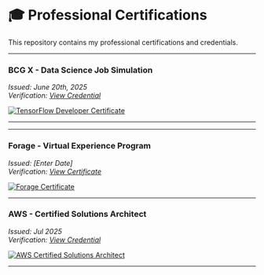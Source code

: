 # 🎓 Professional Certifications

This repository contains my professional certifications and credentials.

---

### BCG X - Data Science Job Simulation
*Issued: June 20th, 2025*
<br>
*Verification: [View Credential]([link-to-your-google-badge](https://forage-uploads-prod.s3.amazonaws.com/completion-certificates/SKZxezskWgmFjRvj9/Tcz8gTtprzAS4xSoK_SKZxezskWgmFjRvj9_dvrqGPsj9DzvRsCKQ_1750449805792_completion_certificate.pdf))*

[![TensorFlow Developer Certificate](google-certificate.png)]([certificate.pdf](https://github.com/RAgHavj12345/Certifications/blob/main/certificate.pdf))

---
---

### Forage - Virtual Experience Program
*Issued: [Enter Date]*
<br>
*Verification: [View Certificate](https://forage-uploads-prod.s3.amazonaws.com/completion-certificates/SKZxezskWgmFjRvj9/Tcz8gTtprzAS4xSoK_SKZxezskWgmFjRvj9_dvrqGPsj9DzvRsCKQ_1750449805792_completion_certificate.pdf)*

[![Forage Certificate](forage-virtual-experience.png)](https://forage-uploads-prod.s3.amazonaws.com/completion-certificates/SKZxezskWgmFjRvj9/Tcz8gTtprzAS4xSoK_SKZxezskWgmFjRvj9_dvrqGPsj9DzvRsCKQ_1750449805792_completion_certificate.pdf)

---
### AWS - Certified Solutions Architect
*Issued: Jul 2025*
<br>
*Verification: [View Credential](link-to-your-aws-badge)*

[![AWS Certified Solutions Architect](aws-certificate.png)](aws-certificate.pdf)

---
